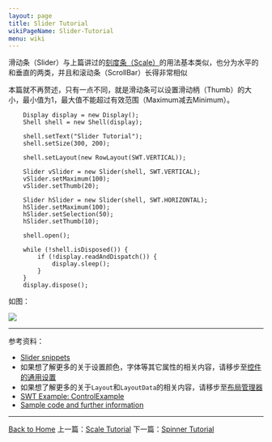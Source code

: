 ```yaml
---
layout: page
title: Slider Tutorial
wikiPageName: Slider-Tutorial
menu: wiki
---
```


滑动条（Slider）与上篇讲过的[刻度条（Scale）]({{site.baseurl}}/eclipse.tutorial/wiki/Scale-Tutorial.html)的用法基本类似，也分为水平的和垂直的两类，并且和滚动条（ScrollBar）长得非常相似

本篇就不再赘述，只有一点不同，就是滑动条可以设置滑动柄（Thumb）的大小，最小值为1，最大值不能超过有效范围（Maximum减去Minimum）。
		
        Display display = new Display();
		Shell shell = new Shell(display);

		shell.setText("Slider Tutorial");
		shell.setSize(300, 200);

		shell.setLayout(new RowLayout(SWT.VERTICAL));

		Slider vSlider = new Slider(shell, SWT.VERTICAL);
		vSlider.setMaximum(100);
		vSlider.setThumb(20);

		Slider hSlider = new Slider(shell, SWT.HORIZONTAL);
		hSlider.setMaximum(100);
		hSlider.setSelection(50);
		hSlider.setThumb(10);

		shell.open();

		while (!shell.isDisposed()) {
			if (!display.readAndDispatch()) {
				display.sleep();
			}
		}
		display.dispose();

如图：

![]({{site.baseurl}}/eclipse.tutorial/wiki/images/image_swt_slider.png)

***
参考资料：
  * [Slider snippets](http://www.eclipse.org/swt/snippets/#slider)
  * 如果想了解更多的关于设置颜色，字体等其它属性的相关内容，请移步至[控件的通用设置]({{site.baseurl}}/eclipse.tutorial/wiki/Common-Properties-Tutorial.html)
  * 如果想了解更多的关于`Layout`和`LayoutData`的相关内容，请移步至[布局管理器]({{site.baseurl}}/eclipse.tutorial/wiki/Layouts-Tutorial.html)
  * [SWT Example: ControlExample](http://www.eclipse.org/swt/examples.php)
  * [Sample code and further information](http://www.eclipse.org/swt/)

***
[Back to Home]({{site.baseurl}}/eclipse.tutorial/wiki/)
上一篇：[Scale Tutorial]({{site.baseurl}}/eclipse.tutorial/wiki/Scale-Tutorial.html)
下一篇：[Spinner Tutorial]({{site.baseurl}}/eclipse.tutorial/wiki/Spinner-Tutorial.html)

